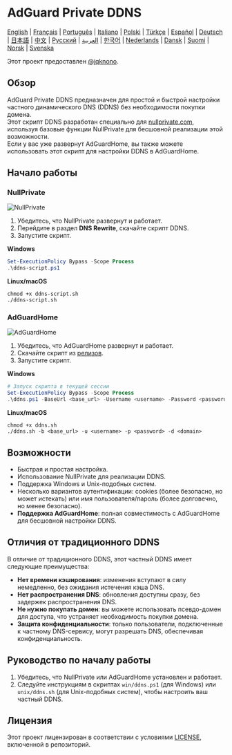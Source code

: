 # AdGuard Private DDNS

[English](readme.md) | [Français](readme.fr.md) | [Português](readme.pt.md) | [Italiano](readme.it.md) | [Polski](readme.pl.md) | [Türkçe](readme.tr.md) | [Español](readme.es.md) | [Deutsch](readme.de.md) | [日本語](readme.ja.md) | [中文](readme.zh.md) | [Русский](readme.ru.md) | [العربية](readme.ar.md) | [한국어](readme.ko.md) | [Nederlands](readme.nl.md) | [Dansk](readme.da.md) | [Suomi](readme.fi.md) | [Norsk](readme.no.md) | [Svenska](readme.sv.md)

Этот проект предоставлен [@jqknono](https://github.com/jqknono).

## Обзор

AdGuard Private DDNS предназначен для простой и быстрой настройки частного динамического DNS (DDNS) без необходимости покупки домена.  
Этот скрипт DDNS разработан специально для [nullprivate.com](https://nullprivate.com), используя базовые функции NullPrivate для бесшовной реализации этой возможности.  
Если у вас уже развернут AdGuardHome, вы также можете использовать этот скрипт для настройки DDNS в AdGuardHome.

## Начало работы

### NullPrivate

![NullPrivate](./assets/nullprivate.webp)

1. Убедитесь, что NullPrivate развернут и работает.
2. Перейдите в раздел **DNS Rewrite**, скачайте скрипт DDNS.
3. Запустите скрипт.

**Windows**

```powershell
Set-ExecutionPolicy Bypass -Scope Process
.\ddns-script.ps1
```

**Linux/macOS**

```shell
chmod +x ddns-script.sh
./ddns-script.sh
```

### AdGuardHome

![AdGuardHome](./assets/adguardhome.webp)

1. Убедитесь, что AdGuardHome развернут и работает.
2. Скачайте скрипт из [релизов](https://github.com/NullPrivate/nullprivate-ddns/releases).
3. Запустите скрипт.

**Windows**

```powershell
# Запуск скрипта в текущей сессии
Set-ExecutionPolicy Bypass -Scope Process
.\ddns.ps1 -BaseUrl <base_url> -Username <username> -Password <password> -Domain <domain>
```

**Linux/macOS**

```shell
chmod +x ddns.sh
./ddns.sh -b <base_url> -u <username> -p <password> -d <domain>
```

## Возможности

- Быстрая и простая настройка.
- Использование NullPrivate для реализации DDNS.
- Поддержка Windows и Unix-подобных систем.
- Несколько вариантов аутентификации: cookies (более безопасно, но может истекать) или имя пользователя/пароль (более долговечно, но менее безопасно).
- **Поддержка AdGuardHome**: полная совместимость с AdGuardHome для бесшовной настройки DDNS.

## Отличия от традиционного DDNS

В отличие от традиционного DDNS, этот частный DDNS имеет следующие преимущества:

- **Нет времени кэширования**: изменения вступают в силу немедленно, без ожидания истечения кэша DNS.
- **Нет распространения DNS**: обновления доступны сразу, без задержек распространения DNS.
- **Не нужно покупать домен**: вы можете использовать псевдо-домен для доступа, что устраняет необходимость покупки домена.
- **Защита конфиденциальности**: только пользователи, подключенные к частному DNS-сервису, могут разрешать DNS, обеспечивая конфиденциальность.

## Руководство по началу работы

1. Убедитесь, что NullPrivate или AdGuardHome установлен и работает.
2. Следуйте инструкциям в скриптах `win/ddns.ps1` (для Windows) или `unix/ddns.sh` (для Unix-подобных систем), чтобы настроить ваш частный DDNS.

## Лицензия

Этот проект лицензирован в соответствии с условиями [LICENSE](LICENSE), включенной в репозиторий.